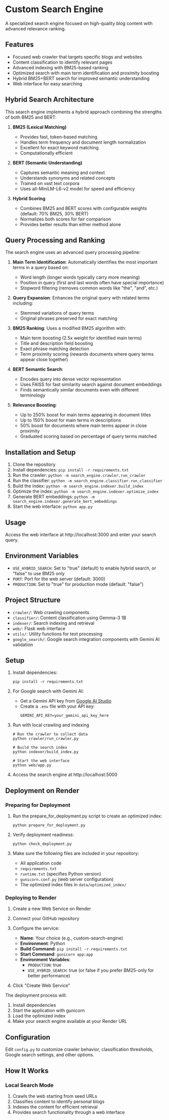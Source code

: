 # Custom Search Engine

A specialized search engine focused on high-quality blog content with advanced relevance ranking.

## Features

- Focused web crawler that targets specific blogs and websites
- Content classification to identify relevant pages
- Advanced indexing with BM25-based ranking
- Optimized search with main term identification and proximity boosting
- Hybrid BM25+BERT search for improved semantic understanding
- Web interface for easy searching

## Hybrid Search Architecture

This search engine implements a hybrid approach combining the strengths of both BM25 and BERT:

1. **BM25 (Lexical Matching)**
   - Provides fast, token-based matching
   - Handles term frequency and document length normalization
   - Excellent for exact keyword matching
   - Computationally efficient

2. **BERT (Semantic Understanding)**
   - Captures semantic meaning and context
   - Understands synonyms and related concepts
   - Trained on vast text corpora
   - Uses all-MiniLM-L6-v2 model for speed and efficiency

3. **Hybrid Scoring**
   - Combines BM25 and BERT scores with configurable weights (default: 70% BM25, 30% BERT)
   - Normalizes both scores for fair comparison
   - Provides better results than either method alone

## Query Processing and Ranking

The search engine uses an advanced query processing pipeline:

1. **Main Term Identification**: Automatically identifies the most important terms in a query based on:
   - Word length (longer words typically carry more meaning)
   - Position in query (first and last words often have special importance)
   - Stopword filtering (removes common words like "the", "and", etc.)

2. **Query Expansion**: Enhances the original query with related terms including:
   - Stemmed variations of query terms
   - Original phrases preserved for exact matching

3. **BM25 Ranking**: Uses a modified BM25 algorithm with:
   - Main term boosting (2.5x weight for identified main terms)
   - Title and description field boosting
   - Exact phrase matching detection
   - Term proximity scoring (rewards documents where query terms appear close together)

4. **BERT Semantic Search**:
   - Encodes query into dense vector representation
   - Uses FAISS for fast similarity search against document embeddings
   - Finds semantically similar documents even with different terminology

5. **Relevance Boosting**:
   - Up to 250% boost for main terms appearing in document titles
   - Up to 150% boost for main terms in descriptions
   - 50% boost for documents where main terms appear in close proximity
   - Graduated scoring based on percentage of query terms matched

## Installation and Setup

1. Clone the repository
2. Install dependencies: `pip install -r requirements.txt`
3. Run the crawler: `python -m search_engine.crawler.run_crawler`
4. Run the classifier: `python -m search_engine.classifier.run_classifier`
5. Build the index: `python -m search_engine.indexer.build_index`
6. Optimize the index: `python -m search_engine.indexer.optimize_index`
7. Generate BERT embeddings: `python -m search_engine.indexer.generate_bert_embeddings`
8. Start the web interface: `python app.py`

## Usage

Access the web interface at http://localhost:3000 and enter your search query.

## Environment Variables

- `USE_HYBRID_SEARCH`: Set to "true" (default) to enable hybrid search, or "false" to use BM25 only
- `PORT`: Port for the web server (default: 3000)
- `PRODUCTION`: Set to "true" for production mode (default: "false")

## Project Structure

- `crawler/`: Web crawling components
- `classifier/`: Content classification using Gemma-3 1B
- `indexer/`: Search indexing and retrieval
- `web/`: Flask web interface
- `utils/`: Utility functions for text processing
- `google_search/`: Google search integration components with Gemini AI validation

## Setup

1. Install dependencies:
   ```
   pip install -r requirements.txt
   ```

2. For Google search with Gemini AI:
   - Get a Gemini API key from [Google AI Studio](https://aistudio.google.com/app/apikey)
   - Create a `.env` file with your API key:
     ```
     GEMINI_API_KEY=your_gemini_api_key_here
     ```

3. Run with local crawling and indexing
   ```
   # Run the crawler to collect data
   python crawler/run_crawler.py
   
   # Build the search index
   python indexer/build_index.py
   
   # Start the web interface
   python web/app.py
   ```

4. Access the search engine at http://localhost:5000

## Deployment on Render

### Preparing for Deployment

1. Run the prepare_for_deployment.py script to create an optimized index:
   ```
   python prepare_for_deployment.py
   ```

2. Verify deployment readiness:
   ```
   python check_deployment.py
   ```

3. Make sure the following files are included in your repository:
   - All application code
   - `requirements.txt`
   - `runtime.txt` (specifies Python version)
   - `gunicorn.conf.py` (web server configuration)
   - The optimized index files in `data/optimized_index/`

### Deploying to Render

1. Create a new Web Service on Render
2. Connect your GitHub repository
3. Configure the service:
   - **Name**: Your choice (e.g., custom-search-engine)
   - **Environment**: Python
   - **Build Command**: `pip install -r requirements.txt`
   - **Start Command**: `gunicorn app:app`
   - **Environment Variables**:
     - `PRODUCTION`: true
     - `USE_HYBRID_SEARCH`: true (or false if you prefer BM25-only for better performance)

4. Click "Create Web Service"

The deployment process will:
1. Install dependencies
2. Start the application with gunicorn
3. Load the optimized index
4. Make your search engine available at your Render URL

## Configuration

Edit `config.py` to customize crawler behavior, classification thresholds, Google search settings, and other options.

## How It Works

### Local Search Mode
1. Crawls the web starting from seed URLs
2. Classifies content to identify personal blogs
3. Indexes the content for efficient retrieval
4. Provides search functionality through a web interface